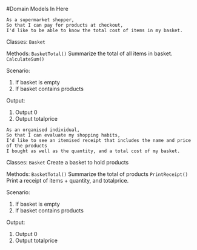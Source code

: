 #Domain Models In Here
```
As a supermarket shopper,
So that I can pay for products at checkout,
I'd like to be able to know the total cost of items in my basket.
```

Classes:
`Basket`

Methods:
`BasketTotal()` Summarize the total of all items in basket.
`CalculateSum()`

Scenario:
1. If basket is empty
2. If basket contains products

Output:
1. Output 0
2. Output totalprice


```	
As an organised individual,
So that I can evaluate my shopping habits,
I'd like to see an itemised receipt that includes the name and price of the products
I bought as well as the quantity, and a total cost of my basket.
```

Classes:
`Basket` Create a basket to hold products

Methods:
`BasketTotal()` Summarize the total of products
`PrintReceipt()` Print a receipt of items + quantity, and totalprice.

Scenario:
1. If basket is empty
2. If basket contains products

Output:
1. Output 0
2. Output totalprice